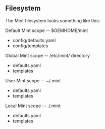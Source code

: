 Filesystem
----------

The Mint filesystem looks something like this:

Default Mint scope -- $GEMHOME/mint
- config/defaults.yaml
- config/templates

Global Mint scope -- /etc/mint/ directory
- defaults.yaml
- templates

User Mint scope -- ~/.mint
- defaults.yaml
- templates

Local Mint scope -- ./.mint
- defaults.yaml
- templates
